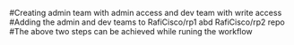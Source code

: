 #Creating admin team with admin access and dev team with write access  
#Adding the admin and dev teams to RafiCisco/rp1 abd RafiCisco/rp2 repo  
#The above two steps can be achieved while runing the workflow   
